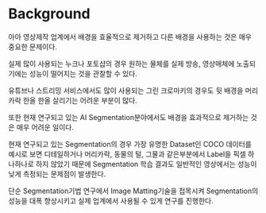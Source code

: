 # Background

아아 영상제작 업계에서 배경을 효율적으로 제거하고 다른 배경을 사용하는 것은 매우 중요한 문제이다.

실제 많이 사용되는 누크나 포토샵의 경우 원하는 물체를 실제 방송, 영상매체에 노출되기에는 성능이 떨어지는 것을 관찰할 수 있다.

유튜브나 스트리밍 서비스에서도 많이 사용되는 그린 크로마키의 경우도 뒷 배경을 머리카락 한올 한올 살리기는 어려운 부분이 많다.

또한 현재 연구되고 있는 AI Segmentation분야에서도 배경을 효과적으로 제거하는 것은 매우 어려운 일이다.

현재 연구되고 있는 Segmentation의 경우 가장 유명한 Dataset인 COCO 데이터를 예시로 보면 디테일하거나 머리카락, 동물의 털, 그물과 같은부분에서 Label을 픽셀 하나하나로 하지 않았기 때문에 Segmentation 학습 결과도 일반적인 영상에서는 성능이 낮게 측정되는 문제점이 발생한다.

단순 Segmentation기법 연구에서 Image Matting기술을 접목시켜 Segmentation의 성능을 대폭 향상시키고 실제 업계에서 사용될 수 있게 연구를 진행한다.

